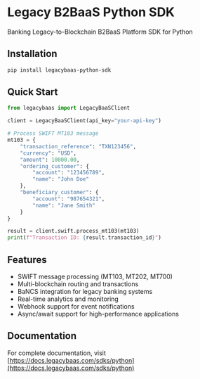 # Legacy B2BaaS Python SDK

Banking Legacy-to-Blockchain B2BaaS Platform SDK for Python

## Installation

```bash
pip install legacybaas-python-sdk
```

## Quick Start

```python
from legacybaas import LegacyBaaSClient

client = LegacyBaaSClient(api_key="your-api-key")

# Process SWIFT MT103 message
mt103 = {
    "transaction_reference": "TXN123456",
    "currency": "USD",
    "amount": 10000.00,
    "ordering_customer": {
        "account": "123456789",
        "name": "John Doe"
    },
    "beneficiary_customer": {
        "account": "987654321",
        "name": "Jane Smith"
    }
}

result = client.swift.process_mt103(mt103)
print(f"Transaction ID: {result.transaction_id}")
```

## Features

- SWIFT message processing (MT103, MT202, MT700)
- Multi-blockchain routing and transactions
- BaNCS integration for legacy banking systems
- Real-time analytics and monitoring
- Webhook support for event notifications
- Async/await support for high-performance applications

## Documentation

For complete documentation, visit [https://docs.legacybaas.com/sdks/python](https://docs.legacybaas.com/sdks/python)